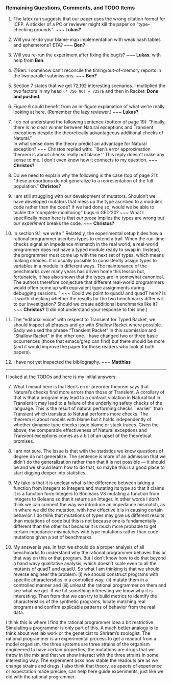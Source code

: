 
### Remaining Questions, Comments, and TODO Items

1. The latex run suggests that our paper uses the wrong citation format for
ICFP. A stickler of a PC or reviewer might kill the paper on “type-checking
grounds”. ~~~ **Lukas?**

2. Will you re-do your blame-map implementation with weak hash tables and
ephemerons? ETA? ~~~ **Ben?**

3. Will you re-run the experiment after fixing the bug/s? ~~~ **Lukas**, with
help from **Ben**.

4. @Ben: I somehow can’t reconcile the timing/out-of-memory reports in the two
parallel submissions. ~~~ **Ben?**

5. Section 7 states that we get 72,192 interesting scenarios. I multiplied the
two factors in my head `(* 756 96) = 72576` and then in Racket: **Done and pushed.**



6. Figure 6 could benefit from an in-figure explanation of what we’re really
looking at here. (Remember the lazy reviewer.) ~~~ **Lukas?**

7. I do not understand the following sentence (bottom of page 19): "Finally, there is no clear winner between Natural exceptions and Transient
exceptions despite the theoretically advantageous additional checks of Natural.”  
In what sense does the theory predict an advantage for Natural exception? ~~~ Christos replied with: ``Ben’s error approximation theorem is about checks
really not blame.'' This reply doesn't make any sense to me. I don't even know
how it connects to my question. ~~~ **Christos?**

8. Do we need to explain why the following is the case (top of page 21): "these proportions do not generalize to a representation of the full population.” **Christos?**

9. I am still struggling with our development of mutators. Shouldn’t
we have developed mutators that mess up the type ascribed to a module’s code
rather than the code? If we had done so, would we be able to tackle the
“complete monitoring” bugs in GFD’20? ~~~ What I specifically mean here is that _our prose_ implies the types are wrong
but _our experiment_ breaks the code. ~~~ **Christos?**

10. In section 9.1, we write "
Relatedly, the experimental setup hides how a rational programmer ascribes types
to extend a trail. When the run-time checks signal an impedance mismatch in the
real world, a real-world programmer does not have a typed module ready to swap
in. Instead, the programmer must come up with the next set of types, which means
making choices. It is usually possible to consistently assign types to variables
in a module in different ways. The maintenance of the benchmarks over many years
has driven home this lesson but, fortunately, it has also shown that the types
are in somewhat canonical.  The authors therefore conjecture that different
real-world programmers would often come up with equivalent type assignments
during debugging sessions. " ~~~ Could we point to quadU and quadT here? Is it worth checking whether the results
for the two benchmarks differ wrt to our investigation? Should we create
additional benchmarks like it? ~~~ **Christos?** (I did not understand your response to this one.) 

11.  The “editorial voice” with respect to Transient for Typed Racket, we should
inspect all phrases and go with Shallow Racket where possible. Sadly we used the
phrase “Transient Racket” in this submission and “Shallow Racket” in the other
one. I have changed two or three basic occurrences (those that emacs/grep can
find) but there should be more (and it would improve the paper for those readers
who look at both papers).  


12. I have not yet inspected the bibliography. ~~~ **Matthias**

-----------------------------------------------------------------------------

I looked at the TODOs and here is my initial answers: 

7. What I meant here is that Ben’s error preorder theorem says that Natural’s checks find more errors than those of Transient. A corollary of that is that a program may lead to a contract violation in Natural but in Transient it may lead to a failure of the underlying safety checks of the language. This is the result of natural performing checks ``earlier’’ than Transient which translate to  Natural performs more checks. The theorem is about models with blame but it holds independently of whether dynamic type checks issue blame or stack traces. Given the above, the comparable effectiveness of Natural exceptions and Transient exceptions comes as a bit of an upset of the theoretical promises. 

8. I am not sure. The issue is that with the statistics we know questions of degree do not generalize. The sentence is more of an admission that we didn’t do the generalization rather than that it is not possible — it should be and we should learn how to do that, so maybe this is a good place to start digging deeper into statistics.

9. My take is that it is unclear what is the difference between taking a function from Integers to Integers and mutating its type so that it claims it is a function form Integers to Booleans VS mutating a function from Integers to Boleans so that it returns an Integer. In other words I don’t think we can connect the way we introduce an impedance mismatch, as in where we did the mutation, with how effective it is in causing certain behavior. I do think that mutations of types may give us different results than mutations of code but this is not because one is fundamentally different than the other but because it is much more probable to get certain impedance mismatches with type mutations rather than code mutations given a set of benchmarks. 


10. My answer is yes. In fact we should do a proper analysis of all benchmarks to understand why the rational programmer behaves this or that way on this or that program. But I don’t know how to do that beyond a hand wavy qualitative analysis, which doesn’t scale even to all the mutants of quadT and quadU. So what I am thinking is that we should reverse engineer the problem: (i) we should construct programs with specific charactersitics in a controlled way; (ii) mutate them in a controlled manner and (iii) unleash the rational programmer on them and see what we get. If we hit something interesting we know why it is interesting. Then from that we can try to build metrics to identify the characteristics of the synthetic programs, locate matching real programs and confirm explicable patterns of behavior from the real data. 

I think this is where I find the rational programmer idea a bit restrictive. Simulating a programmer is only part of this. A much better analogy is to think about wet lab work or the geneticist to Shriram’s zoologist. The rational programmer is an experimental process to get a readout from a model organism, the three systems are three strains of the organism engineered to have certain properties, the mutations are drugs that we throw in the mix and that we show interact with the three strains in some interesting way. The experiment asks how stable the readouts are as we change strains and drugs. I also think that theory, as apects of experience or expectation made precise, can help here guide experiments, just like we did with the rational programmer.
